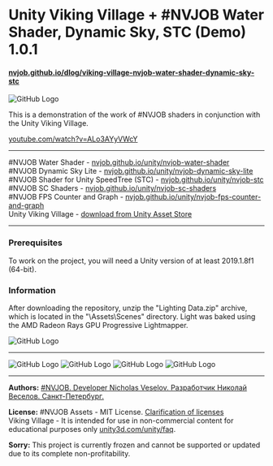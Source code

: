 # Unity Viking Village + #NVJOB Water Shader, Dynamic Sky, STC (Demo) 1.0.1
#### [nvjob.github.io/dlog/viking-village-nvjob-water-shader-dynamic-sky-stc](https://nvjob.github.io/dlog/viking-village-nvjob-water-shader-dynamic-sky-stc)

![GitHub Logo](https://raw.githubusercontent.com/nvjob/nvjob.github.io/master/repo/devlog/viking%20village%20and%20nvjob/101/pic/12.jpg)

This is a demonstration of the work of #NVJOB shaders in conjunction with the Unity Viking Village.

[youtube.com/watch?v=ALo3AYyVWcY](https://www.youtube.com/watch?v=ALo3AYyVWcY)

------------------------------------

#NVJOB Water Shader - [nvjob.github.io/unity/nvjob-water-shader](https://nvjob.github.io/unity/nvjob-water-shader) <br/>
#NVJOB Dynamic Sky Lite - [nvjob.github.io/unity/nvjob-dynamic-sky-lite](https://nvjob.github.io/unity/nvjob-dynamic-sky-lite) <br/>
#NVJOB Shader for Unity SpeedTree (STC) - [nvjob.github.io/unity/nvjob-stc](https://nvjob.github.io/unity/nvjob-stc) <br/>
#NVJOB SC Shaders - [nvjob.github.io/unity/nvjob-sc-shaders](https://nvjob.github.io/unity/nvjob-sc-shaders) <br/>
#NVJOB FPS Counter and Graph - [nvjob.github.io/unity/nvjob-fps-counter-and-graph](https://nvjob.github.io/unity/nvjob-fps-counter-and-graph) <br/>
Unity Viking Village - [download from Unity Asset Store](https://assetstore.unity.com/packages/essentials/tutorial-projects/viking-village-29140)

------------------------------------

### Prerequisites
To work on the project, you will need a Unity version of at least 2019.1.8f1 (64-bit).

### Information
After downloading the repository, unzip the "Lighting Data.zip" archive, which is located in the "\Assets\Scenes\" directory.
Light was baked using the AMD Radeon Rays GPU Progressive Lightmapper.

![GitHub Logo](https://raw.githubusercontent.com/nvjob/nvjob.github.io/master/repo/devlog/viking%20village%20and%20nvjob/101/pic/18.jpg)

-------------------------------------------------------------------

![GitHub Logo](https://raw.githubusercontent.com/nvjob/nvjob.github.io/master/repo/devlog/viking%20village%20and%20nvjob/101/pic/5.jpg)
![GitHub Logo](https://raw.githubusercontent.com/nvjob/nvjob.github.io/master/repo/devlog/viking%20village%20and%20nvjob/101/pic/11.jpg)
![GitHub Logo](https://raw.githubusercontent.com/nvjob/nvjob.github.io/master/repo/devlog/viking%20village%20and%20nvjob/101/pic/9.jpg)
![GitHub Logo](https://raw.githubusercontent.com/nvjob/nvjob.github.io/master/repo/devlog/viking%20village%20and%20nvjob/101/pic/7.jpg)

-------------------------------------------------------------------

**Authors:** [#NVJOB. Developer Nicholas Veselov. Разработчик Николай Веселов. Санкт-Петербург.](https://nvjob.github.io)

**License:** #NVJOB Assets - MIT License. [Clarification of licenses](https://nvjob.github.io/mit-license)<br/>
Viking Village - It is intended for use in non-commercial content for educational purposes only [unity3d.com/unity/faq](https://unity3d.com/unity/faq).

**Sorry:** This project is currently frozen and cannot be supported or updated due to its complete non-profitability.
